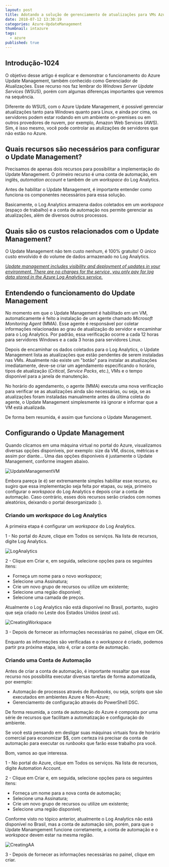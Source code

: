 ```yaml
---
layout: post
title: Adotando a solução de gerenciamento de atualizações para VMs Azure e non-Azure
date: 2018-07-12 13:30:19
categories: Azure-UpdateManagement
thumbnail: intazure
tags:
  - azure
published: true
---
```


## Introdução-1024

O objetivo desse artigo é explicar e demonstrar o funcionamento do Azure Update Management, também conhecido como Gerenciador de Atualizações. Esse recurso nos faz lembrar do _Windows Server Update Services_ (WSUS), porém com algumas diferenças importantes que veremos na sequência.

Diferente do WSUS, com o Azure Update Management, é possível gerenciar atualizações tanto para Windows quanto para Linux, e ainda por cima, os servidores podem estar rodando em um ambiente on-premises ou em outros provedores de nuvem, por exemplo, Amazon Web Services (AWS). Sim, é isso mesmo, você pode controlar as atulizações de servidores que não estão no Azure.

## Quais recursos são necessários para configurar o Update Management?

Precisamos de apenas dois recursos para possibilitar a implementação do Update Management. O primeiro recurso é uma conta de automação, em inglês, _automation account_ e também de um _workspace_ do Log Analytics.

Antes de habilitar o Update Management, é importante entender como funciona os componentes necessários para essa solução.

Basicamente, o Log Analytics armazena dados coletados em um _workspace_ (espaço de trabalho) e a conta de automação nos permite gerenciar as atualizações, além de diversos outros processos.

## Quais são os custos relacionados com o Update Management?

O Update Management não tem custo nenhum, é 100% gratuito!
O único custo envolvido é do volume de dados armazenado no Log Analytics.

[_Update management includes visibility and deployment of updates in your environment. There are no charges for the service, you only pay for log data stored in the Azure Log Analytics service._](https://azure.microsoft.com/en-us/pricing/details/automation/ "Automation pricing ")

## Entendendo o funcionamento do Update Management

No momento em que o Update Management é habilitado em um VM, automaticamente é feito a instalação de um agente chamado _Microsoft Monitoring Agent_ (MMA). Esse agente é responsável por coletar informações relacionadas ao grau de atualização do servidor e encaminhar para o Log Analytics. Por padrão, essa verificação ocorre a cada 12 horas para servidores Windows e a cada 3 horas para servidores Linux. 

Depois de encaminhar os dados coletados para o Log Analytics, o Update Management lista as atualizações que estão pendentes de serem instaladas nas VMs. Atualmente não existe um "botão" para instalar as atualizações imediatamente, deve-se criar um agendamento especificando o horário, tipos de atualização (_Critical_, _Service Packs_, etc.), VMs e o tempo disponível para a janela de manutenção.

No horário do agendamento, o agente (MMA) executa uma nova verificação para verificar se as atualizações ainda são necessárias, ou seja, se as atualizações foram instaladas manualmente antes da última coleta do agente, o Update Management simplesmente irá ignorar e informar que a VM está atualizada.

De forma bem resumida, é assim que funciona o Update Management.

## Configurando o Update Management

Quando clicamos em uma máquina virtual no portal do Azure, visualizamos diversas opções disponíveis, por exemplo: size da VM, discos, métricas e assim por diante... Uma das opções disponíveis é justamente o Update Management, conforme imagem abaixo.

![UpdateManagementVM](https://i.imgur.com/5b49EXf.jpg)

Embora pareça (e é) ser extremamente simples habilitar esse recurso, eu sugiro que essa implementação seja feita por etapas, ou seja, primeiro configurar o _workspace_ do Log Analytics e depois criar a conta de automação. Caso contrário, esses dois recursos serão criados com nomes aleatórios, deixando o portal desorganizado :).

### Criando um _workspace_ do Log Analytics

A primeira etapa é configurar um _workspace_ do Log Analytics. 

1 - No portal do Azure, clique em Todos os serviços. Na lista de recursos, digite Log Analytics.

![LogAnalytics](https://i.imgur.com/a3lVVoy.png)

2 - Clique em Criar e, em seguida, selecione opções para os seguintes itens:

* Forneça um nome para o novo _workspace_;
* Selecione uma Assinatura;
* Crie um novo grupo de recursos ou utilize um existente;
* Selecione uma região disponível;
* Selecione uma camada de preços.

Atualmente o Log Analytics não está disponível no Brasil, portanto, sugiro que seja criado no Leste dos Estados Unidos (_east us_).

![CreatingWorkspace](https://i.imgur.com/bvycl5z.jpg)

3 - Depois de fornecer as informações necessárias no painel, clique em OK.

Enquanto as informações são verificadas e o _workspace_ é criado, podemos partir pra próxima etapa, isto é, criar a conta de automação.

### Criando uma Conta de Automação

Antes de criar a conta de automação, é importante ressaltar que esse recurso nos possibilita executar diversas tarefas de forma automatizada, por exemplo:

*  Automação de processos através de _Runbooks_, ou seja, scripts que são executados em ambientes Azure e Non-Azure;
* Gerenciamento de configuração através do PowerShell DSC.

De forma resumida, a conta de automação do Azure é composta por uma série de recursos que facilitam a automatização e configuração do ambiente.

Se você está pensando em desligar suas máquinas virtuais fora de horário comercial para economizar $$, com certeza irá precisar da conta de automação para executar os _runbooks_ que farão esse trabalho pra você.

Bom, vamos ao que interessa.

1 - No portal do Azure, clique em Todos os serviços. Na lista de recursos, digite Automation Account.

2 - Clique em Criar e, em seguida, selecione opções para os seguintes itens:

* Forneça um nome para a nova conta de automação;
* Selecione uma Assinatura;
* Crie um novo grupo de recursos ou utilize um existente;
* Selecione uma região disponível;

Conforme visto no tópico anterior, atualmente o Log Analytics não está disponível no Brasil, mas a conta de automação sim, porém, para que o Update Manamgement funcione corretamente, a conta de automação e o _workspace_ devem estar na mesma região.

![CreatingAA](https://i.imgur.com/Qfm8cu6.jpg)

3 - Depois de fornecer as informações necessárias no painel, clique em criar.

